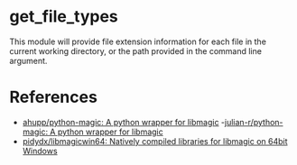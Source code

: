 # get_file_types

This module will provide file extension information for each file in the current working directory, or the path provided in the command line argument.


# References

- [ahupp/python-magic: A python wrapper for libmagic](https://github.com/ahupp/python-magic#dependencies)
-[julian-r/python-magic: A python wrapper for libmagic](https://github.com/julian-r/python-magic)
- [pidydx/libmagicwin64: Natively compiled libraries for libmagic on 64bit Windows](https://github.com/pidydx/libmagicwin64)